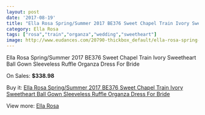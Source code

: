 ```yaml
---
layout: post
date: '2017-08-19'
title: "Ella Rosa Spring/Summer 2017 BE376 Sweet Chapel Train Ivory Sweetheart Ball Gown Sleeveless Ruffle Organza Dress For Bride"
category: Ella Rosa
tags: ["rosa","train","organza","wedding","sweetheart"]
image: http://www.eudances.com/20790-thickbox_default/ella-rosa-spring-summer-2017-be376-sweet-chapel-train-ivory-sweetheart-ball-gown-sleeveless-ruffle-organza-dress-for-bride.jpg
---
```

Ella Rosa Spring/Summer 2017 BE376 Sweet Chapel Train Ivory Sweetheart Ball Gown Sleeveless Ruffle Organza Dress For Bride

On Sales: **$338.98**
<a href="https://www.eudances.com/en/ella-rosa/6241-ella-rosa-spring-summer-2017-be376-sweet-chapel-train-ivory-sweetheart-ball-gown-sleeveless-ruffle-organza-dress-for-bride.html"><amp-img layout="responsive" width="600" height="600" src="//www.eudances.com/20790-thickbox_default/ella-rosa-spring-summer-2017-be376-sweet-chapel-train-ivory-sweetheart-ball-gown-sleeveless-ruffle-organza-dress-for-bride.jpg" alt="Ella Rosa Spring/Summer 2017 BE376 Sweet Chapel Train Ivory Sweetheart Ball Gown Sleeveless Ruffle Organza Dress For Bride 0" /></a>
<a href="https://www.eudances.com/en/ella-rosa/6241-ella-rosa-spring-summer-2017-be376-sweet-chapel-train-ivory-sweetheart-ball-gown-sleeveless-ruffle-organza-dress-for-bride.html"><amp-img layout="responsive" width="600" height="600" src="//www.eudances.com/20795-thickbox_default/ella-rosa-spring-summer-2017-be376-sweet-chapel-train-ivory-sweetheart-ball-gown-sleeveless-ruffle-organza-dress-for-bride.jpg" alt="Ella Rosa Spring/Summer 2017 BE376 Sweet Chapel Train Ivory Sweetheart Ball Gown Sleeveless Ruffle Organza Dress For Bride 1" /></a>
<a href="https://www.eudances.com/en/ella-rosa/6241-ella-rosa-spring-summer-2017-be376-sweet-chapel-train-ivory-sweetheart-ball-gown-sleeveless-ruffle-organza-dress-for-bride.html"><amp-img layout="responsive" width="600" height="600" src="//www.eudances.com/20794-thickbox_default/ella-rosa-spring-summer-2017-be376-sweet-chapel-train-ivory-sweetheart-ball-gown-sleeveless-ruffle-organza-dress-for-bride.jpg" alt="Ella Rosa Spring/Summer 2017 BE376 Sweet Chapel Train Ivory Sweetheart Ball Gown Sleeveless Ruffle Organza Dress For Bride 2" /></a>
<a href="https://www.eudances.com/en/ella-rosa/6241-ella-rosa-spring-summer-2017-be376-sweet-chapel-train-ivory-sweetheart-ball-gown-sleeveless-ruffle-organza-dress-for-bride.html"><amp-img layout="responsive" width="600" height="600" src="//www.eudances.com/20793-thickbox_default/ella-rosa-spring-summer-2017-be376-sweet-chapel-train-ivory-sweetheart-ball-gown-sleeveless-ruffle-organza-dress-for-bride.jpg" alt="Ella Rosa Spring/Summer 2017 BE376 Sweet Chapel Train Ivory Sweetheart Ball Gown Sleeveless Ruffle Organza Dress For Bride 3" /></a>
<a href="https://www.eudances.com/en/ella-rosa/6241-ella-rosa-spring-summer-2017-be376-sweet-chapel-train-ivory-sweetheart-ball-gown-sleeveless-ruffle-organza-dress-for-bride.html"><amp-img layout="responsive" width="600" height="600" src="//www.eudances.com/20792-thickbox_default/ella-rosa-spring-summer-2017-be376-sweet-chapel-train-ivory-sweetheart-ball-gown-sleeveless-ruffle-organza-dress-for-bride.jpg" alt="Ella Rosa Spring/Summer 2017 BE376 Sweet Chapel Train Ivory Sweetheart Ball Gown Sleeveless Ruffle Organza Dress For Bride 4" /></a>
<a href="https://www.eudances.com/en/ella-rosa/6241-ella-rosa-spring-summer-2017-be376-sweet-chapel-train-ivory-sweetheart-ball-gown-sleeveless-ruffle-organza-dress-for-bride.html"><amp-img layout="responsive" width="600" height="600" src="//www.eudances.com/20791-thickbox_default/ella-rosa-spring-summer-2017-be376-sweet-chapel-train-ivory-sweetheart-ball-gown-sleeveless-ruffle-organza-dress-for-bride.jpg" alt="Ella Rosa Spring/Summer 2017 BE376 Sweet Chapel Train Ivory Sweetheart Ball Gown Sleeveless Ruffle Organza Dress For Bride 5" /></a>

Buy it: [Ella Rosa Spring/Summer 2017 BE376 Sweet Chapel Train Ivory Sweetheart Ball Gown Sleeveless Ruffle Organza Dress For Bride](https://www.eudances.com/en/ella-rosa/6241-ella-rosa-spring-summer-2017-be376-sweet-chapel-train-ivory-sweetheart-ball-gown-sleeveless-ruffle-organza-dress-for-bride.html "Ella Rosa Spring/Summer 2017 BE376 Sweet Chapel Train Ivory Sweetheart Ball Gown Sleeveless Ruffle Organza Dress For Bride")

View more: [Ella Rosa](https://www.eudances.com/en/102-ella-rosa "Ella Rosa")